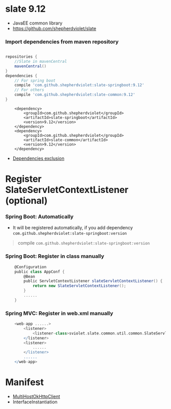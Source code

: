 # slate 9.12
* JavaEE common library
* https://github.com/shepherdviolet/slate

### Import dependencies from maven repository

```gradle

repositories {
    //Slate in mavenCentral
    mavenCentral()
}
dependencies {
    // For spring boot
    compile 'com.github.shepherdviolet:slate-springboot:9.12'
    // For others
    compile 'com.github.shepherdviolet:slate-common:9.12'
}

```

```maven
    <dependency>
        <groupId>com.github.shepherdviolet</groupId>
        <artifactId>slate-springboot</artifactId>
        <version>9.12</version>
    </dependency>
    <dependency>
        <groupId>com.github.shepherdviolet</groupId>
        <artifactId>slate-common</artifactId>
        <version>9.12</version>
    </dependency>
```

* [Dependencies exclusion](https://github.com/shepherdviolet/slate/blob/master/docs/dependencies-exclusion.md)

# Register SlateServletContextListener (optional)

### Spring Boot: Automatically

* It will be registered automatically, if you add dependency `com.github.shepherdviolet:slate-springboot:version`

> compile `com.github.shepherdviolet:slate-springboot:version`

### Spring Boot: Register in class manually

```gradle
    @Configuration
    public class AppConf {
        @Bean
        public ServletContextListener slateServletContextListener() {
            return new SlateServletContextListener();
        }
        ......
    }
```

### Spring MVC: Register in web.xml manually

```gradle
    <web-app ......>
        <listener>
            <listener-class>sviolet.slate.common.util.common.SlateServletContextListener</listener-class>
        </listener>
        <listener>
            ......
        </listener>
        ......
    </web-app>
```

# Manifest

* [MultiHostOkHttpClient](https://github.com/shepherdviolet/slate/blob/master/docs/loadbalance-manual.md)
* InterfaceInstantiation
